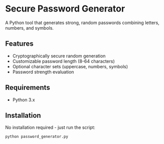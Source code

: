 # Secure Password Generator

A Python tool that generates strong, random passwords combining letters, numbers, and symbols.

## Features
- Cryptographically secure random generation
- Customizable password length (8-64 characters)
- Optional character sets (uppercase, numbers, symbols)
- Password strength evaluation

## Requirements
- Python 3.x

## Installation
No installation required - just run the script:
```bash
python password_generator.py
